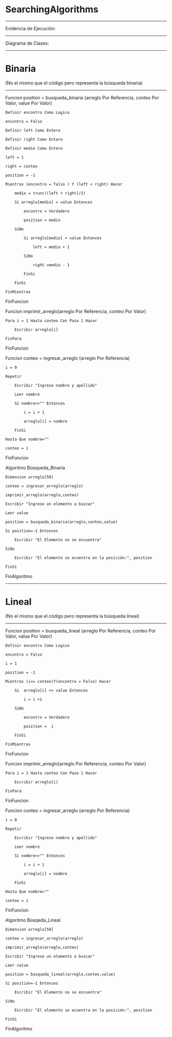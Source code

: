 # SearchingAlgorithms

----

Evidencia de Ejecución:

----

Diagrama de Clases:

----

# Binaria
(No el mismo que el código pero representa la búsqueda binaria)

----


Funcion position = busqueda_binaria (arreglo Por Referencia, conteo Por Valor, value Por Valor)

	Definir encontro Como Logico
	
	encontro = Falso
	
	Definir left Como Entero
	
	Definir right Como Entero
	
	Definir medio Como Entero
	
	left = 1
	
	right = conteo
	
	position = -1
	
	Mientras (encontro = falso ) Y (left < right) Hacer
	
		medio = trunc((left + right)/2)
		
		Si arreglo[medio] = value Entonces
		
			encontro = Verdadero
			
			position = medio
			
		SiNo
		
			Si arreglo[medio] < value Entonces
			
				left = medio + 1
				
			SiNo
			
				right =medio - 1
				
			FinSi
			
		FinSi
		
	FinMientras
	
FinFuncion


Funcion imprimir_arreglo(arreglo Por Referencia, conteo Por Valor)

	Para i = 1 Hasta conteo Con Paso 1 Hacer
	
		Escribir arreglo[i]
		
	FinPara
	
FinFuncion


Funcion conteo = ingresar_arreglo (arreglo Por Referencia)

	i = 0
	
	Repetir
	
		Escribir "Ingrese nombre y apellido"
		
		Leer nombre
		
		Si nombre<>"" Entonces
		
			i = i + 1
			
			arreglo[i] = nombre
			
		FinSi
		
	Hasta Que nombre=""
	
	conteo = i
	
FinFuncion


Algoritmo Búsqueda_Binaria

	Dimension arreglo[50]
	
	conteo = ingresar_arreglo(arreglo)
	
	imprimir_arreglo(arreglo,conteo)
	
	Escribir "Ingrese un elemento a buscar"
	
	Leer value
	
	position = busqueda_binaria(arreglo,conteo,value)
	
	Si position=-1 Entonces
	
		Escribir "El Elemento no se encuentra"
		
	SiNo
	
		Escribir "El elemento se ecuentra en la posición:", position
		
	FinSi
	
FinAlgoritmo

----

# Lineal
(No el mismo que el código pero representa la búsqueda lineal)

----

Funcion position = busqueda_lineal (arreglo Por Referencia, conteo Por Valor, value Por Valor) 
	
	Definir encontro Como Logico
	
	encontro = Falso
	
	i = 1
	
	position = -1
	
	Mientras (i<= conteo)Y(encontro = Falso) Hacer
	
		Si	arreglo[i] <> value Entonces
		
			i = i +1
			
		SiNo
		
			encontro = Verdadero
			
			position =  i
			
		FinSi
		
	FinMientras
	
FinFuncion


Funcion imprimir_arreglo(arreglo Por Referencia, conteo Por Valor)

	Para i = 1 Hasta conteo Con Paso 1 Hacer
	
		Escribir arreglo[i]
		
	FinPara
	
FinFuncion


Funcion conteo = ingresar_arreglo (arreglo Por Referencia)

	i = 0
	
	Repetir
	
		Escribir "Ingrese nombre y apellido"
		
		Leer nombre
		
		Si nombre<>"" Entonces
		
			i = i + 1
			
			arreglo[i] = nombre
			
		FinSi
		
	Hasta Que nombre=""
	
	conteo = i
	
FinFuncion


Algoritmo Búsqeda_Lineal

	Dimension arreglo[50]
	
	conteo = ingresar_arreglo(arreglo)
	
	imprimir_arreglo(arreglo,conteo)
	
	Escribir "Ingrese un elemento a buscar"
	
	Leer value
	
	position = busqueda_lineal(arreglo,conteo,value)
	
	Si position=-1 Entonces
	
		Escribir "El Elemento no se encuentra"
		
	SiNo
	
		Escribir "El elemento se ecuentra en la posición:", position
		
	FinSi
	
FinAlgoritmo
